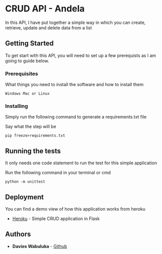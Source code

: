 # CRUD API - Andela
In this API, I have put together a simple way in which you can create, retrieve, update and delete data from a list
## Getting Started
To get start with this API, you will need to set up a few prerequists as I am going to guide below.
### Prerequisites

What things you need to install the software and how to install them

```
Windows Mac or Linux
```

### Installing

Simply run the following command to generate a requirements.txt file

Say what the step will be

```
pip freeze>requirements.txt
```
## Running the tests

It only needs one code statement to run the test for this simple application

Run the following command in your terminal or cmd

```
python -m unittest
```

## Deployment

You can find a demo view of how this application works from heroku
* [Heroku](https://flask-api-wabuluka.herokuapp.com/) - Simple CRUD application in Flask

## Authors

* **Davies Wabuluka**  - [Github](https://github.com/Wabuluka)
